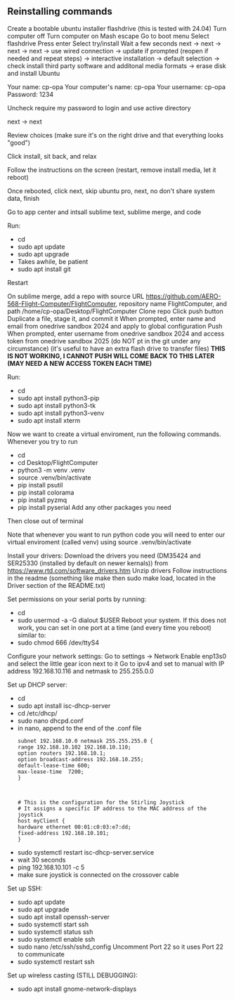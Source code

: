 ## Reinstalling commands
Create a bootable ubuntu installer flashdrive (this is tested with 24.04)
Turn computer off
Turn computer on
Mash escape
Go to boot menu
Select flashdrive
Press enter
Select try/install
Wait a few seconds
next -> next -> next -> next -> use wired connection -> update if prompted (reopen if needed and repeat steps) -> interactive installation -> default selection -> check install third party software and additonal media formats -> erase disk and install Ubuntu

Your name: cp-opa
Your computer's name: cp-opa
Your username: cp-opa
Password: 1234

Uncheck require my password to login and use active directory

next -> next

Review choices (make sure it's on the right drive and that everything looks "good")

Click install, sit back, and relax

Follow the instructions on the screen (restart, remove install media, let it reboot)

Once rebooted, click next, skip ubuntu pro, next, no don't share system data, finish

Go to app center and intsall sublime text, sublime merge, and code

Run:
* cd
* sudo apt update
* sudo apt upgrade
 * Takes awhile, be patient
* sudo apt install git

Restart

On sublime merge, add a repo with source URL https://github.com/AERO-568-Flight-Computer/FlightComputer, repository name FlightComputer, and path /home/cp-opa/Desktop/FlightComputer
Clone repo
Click push button
Duplicate a file, stage it, and commit it
When prompted, enter name and email from onedrive sandbox 2024 and apply to global configuration
Push
When prompted, enter username from onedrive sandbox 2024 and access token from onedrive sandbox 2025 (do NOT pt in the git under any circumstance) (it's useful to have an extra flash drive to transfer files)
__THIS IS NOT WORKING, I CANNOT PUSH WILL COME BACK TO THIS LATER (MAY NEED A NEW ACCESS TOKEN EACH TIME)__

Run:
* cd 
* sudo apt install python3-pip
* sudo apt install python3-tk
* sudo apt install python3-venv
* sudo apt install xterm

Now we want to create a virtual enviroment, run the following commands. Whenever you try to run 
* cd
* cd Desktop/FlightComputer
* python3 -m venv .venv
* source .venv/bin/activate
* pip install psutil
* pip install colorama
* pip install pyzmq
* pip install pyserial
Add any other packages you need

Then close out of terminal

Note that whenever you want to run python code you will need to enter our virtual enviroment (called venv) using source .venv/bin/activate

Install your drivers:
Download the drivers you need (DM35424 and SER25330 (installed by default on newer kernals)) from https://www.rtd.com/software_drivers.htm
Unzip drivers
Follow instructions in the readme (something like make then sudo make load, located in the Driver section of the README.txt)

Set permissions on your serial ports by running:
* cd
* sudo usermod -a -G dialout $USER
Reboot your system. If this does not work, you can set in one port at a time (and every time you reboot) similar to:
* sudo chmod 666 /dev/ttyS4

Configure your network settings:
Go to settings -> Network
Enable enp13s0 and select the little gear icon next to it
Go to ipv4 and set to manual with IP address 192.168.10.116 and netmask to 255.255.0.0

Set up DHCP server:
* cd
* sudo apt install isc-dhcp-server
* cd /etc/dhcp/
* sudo nano dhcpd.conf
 * in nano, append to the end of the .conf file
    ```
    subnet 192.168.10.0 netmask 255.255.255.0 {
    range 192.168.10.102 192.168.10.110;
    option routers 192.168.10.1;
    option broadcast-address 192.168.10.255;
    default-lease-time 600;
    max-lease-time  7200;
    }



    # This is the configuration for the Stirling Joystick
    # It assigns a specific IP address to the MAC address of the joystick
    host myClient {
    hardware ethernet 00:01:c0:03:e7:dd;
    fixed-address 192.168.10.101;
    }
    ```
* sudo systemctl restart isc-dhcp-server.service
 * wait 30 seconds
* ping 192.168.10.101 -c 5
 * make sure joystick is connected on the crossover cable

Set up SSH:
* sudo apt update
* sudo apt upgrade
* sudo apt install openssh-server
* sudo systemctl start ssh
* sudo systemctl status ssh
* sudo systemctl enable ssh
* sudo nano /etc/ssh/sshd_config
Uncomment Port 22 so it uses Port 22 to communicate
* sudo systemctl restart ssh

Set up wireless casting (STILL DEBUGGING):
* sudo apt install gnome-network-displays